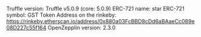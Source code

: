 Truffle version: Truffle v5.0.9 (core: 5.0.9)
ERC-721 name: star
ERC-721 symbol: GST
Token Address on the rinkeby: https://rinkeby.etherscan.io/address/0x880a03FcBBD8cDd6aBAaeCc089e08D227c55f164
OpenZepplin version: 2.3.0
